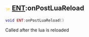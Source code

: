 ## ![shared](../../.gitbook/assets/shared.png) [ENT](./readme/ent.md):onPostLuaReload

```lua
void ENT:onPostLuaReload()
```

Called after the lua is reloaded
